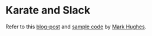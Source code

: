 # Karate and Slack

Refer to this [blog-post](https://medium.com/@markhughes321/integrate-karate-dsl-cucumber-reports-into-your-slack-channel-f6b4f7d71d08) and [sample code](https://github.com/markhughes321/karate-slack-integration) by [Mark Hughes](https://www.linkedin.com/in/markhughes321/).